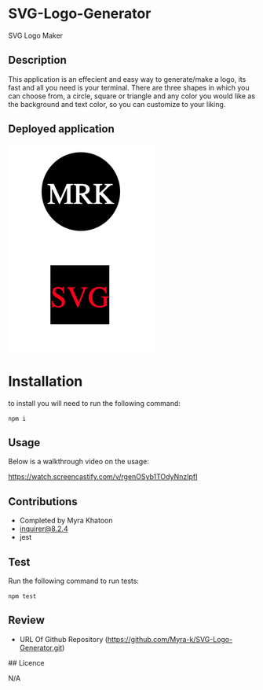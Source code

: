 # SVG-Logo-Generator

SVG Logo Maker

## Description

This application is an effecient and easy way to generate/make a logo, its fast and all you need is your terminal. There are three shapes in which you can choose from, a circle, square or triangle and any color you would like as the background and text color, so you can customize to your liking.

## Deployed application


![Deployed app screenshot](./assets/Screenshot%202023-06-19%20at%2021.55.35.png)
![Deployed app screenshot](./assets/Screenshot%202023-06-19%20at%2022.22.06.png)

# Installation

to install you will need to run the following command:

```
npm i
```
## Usage

Below is a walkthrough video on the usage:

https://watch.screencastify.com/v/rgenOSyb1TOdyNnzIpfI
 
## Contributions

* Completed by Myra Khatoon
* inquirer@8.2.4
* jest

## Test

Run the following command to run tests:

```
npm test
```

## Review

* URL Of Github Repository (https://github.com/Myra-k/SVG-Logo-Generator.git)

## Licence

N/A